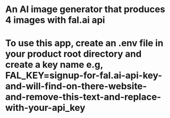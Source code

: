 # An AI image generator that produces 4 images with fal.ai api
# To use this app, create an .env file in your product root directory and create a key name e.g, FAL_KEY=signup-for-fal.ai-api-key-and-will-find-on-there-website-and-remove-this-text-and-replace-with-your-api_key
